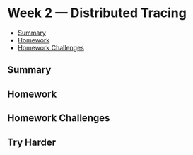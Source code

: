 # Week 2 — Distributed Tracing
- [Summary](#summary)
- [Homework](#homework)
- [Homework Challenges](#homework-challenges)

## Summary
## Homework
## Homework Challenges
## Try Harder